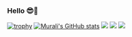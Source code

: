 ### Hello 😎👋

<!--
**mukrishn/mukrishn** is a ✨ _special_ ✨ repository because its `README.md` (this file) appears on your GitHub profile.

Here are some ideas to get you started:

- 🔭 I’m currently working on ...
- 🌱 I’m currently learning ...
- 👯 I’m looking to collaborate on ...
- 🤔 I’m looking for help with ...
- 💬 Ask me about ...
- 📫 How to reach me: ...
- 😄 Pronouns: ...
- ⚡ Fun fact: ...
-->

[![trophy](https://github-profile-trophy.vercel.app/?username=mukrishn&theme=onedark)](https://github.com/ryo-ma/github-profile-trophy)
[![Murali's GitHub stats](https://github-readme-stats.vercel.app/api?username=mukrishn)](https://github.com/anuraghazra/github-readme-stats)
![](https://github-profile-summary-cards.vercel.app/api/cards/profile-details?username=mukrishn&theme=vue)
![](https://github-profile-summary-cards.vercel.app/api/cards/repos-per-language?username=mukrishn&theme=vue)
![](https://github-profile-summary-cards.vercel.app/api/cards/most-commit-language?username=mukrishn&theme=vue)

